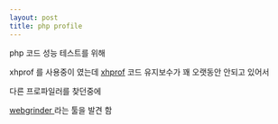 ```yaml
---
layout: post
title: php profile
---
```


php 코드 성능 테스트를 위해

xhprof 를 사용중이 였는데 <a href = https://github.com/phacility/xhprof>xhprof</a> 코드 유지보수가 꽤 오랫동안 안되고 있어서

다른 프로파일러를 찾던중에

<a href = "https://github.com/jokkedk/webgrind/wiki/Installation"> webgrinder </a>라는 툴을 발견 함